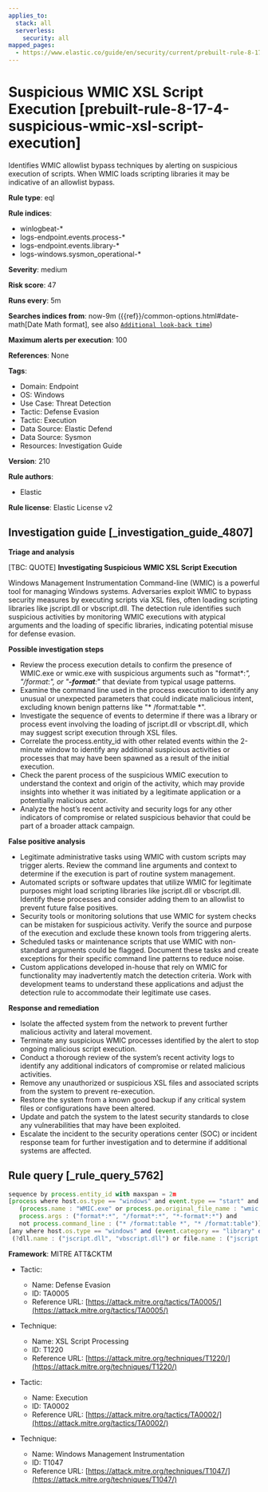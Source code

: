 ```yaml
---
applies_to:
  stack: all
  serverless:
    security: all
mapped_pages:
  - https://www.elastic.co/guide/en/security/current/prebuilt-rule-8-17-4-suspicious-wmic-xsl-script-execution.html
---
```


# Suspicious WMIC XSL Script Execution [prebuilt-rule-8-17-4-suspicious-wmic-xsl-script-execution]

Identifies WMIC allowlist bypass techniques by alerting on suspicious execution of scripts. When WMIC loads scripting libraries it may be indicative of an allowlist bypass.

**Rule type**: eql

**Rule indices**:

* winlogbeat-*
* logs-endpoint.events.process-*
* logs-endpoint.events.library-*
* logs-windows.sysmon_operational-*

**Severity**: medium

**Risk score**: 47

**Runs every**: 5m

**Searches indices from**: now-9m ({{ref}}/common-options.html#date-math[Date Math format], see also [`Additional look-back time`](docs-content://solutions/security/detect-and-alert/create-detection-rule.md#rule-schedule))

**Maximum alerts per execution**: 100

**References**: None

**Tags**:

* Domain: Endpoint
* OS: Windows
* Use Case: Threat Detection
* Tactic: Defense Evasion
* Tactic: Execution
* Data Source: Elastic Defend
* Data Source: Sysmon
* Resources: Investigation Guide

**Version**: 210

**Rule authors**:

* Elastic

**Rule license**: Elastic License v2

## Investigation guide [_investigation_guide_4807]

**Triage and analysis**

[TBC: QUOTE]
**Investigating Suspicious WMIC XSL Script Execution**

Windows Management Instrumentation Command-line (WMIC) is a powerful tool for managing Windows systems. Adversaries exploit WMIC to bypass security measures by executing scripts via XSL files, often loading scripting libraries like jscript.dll or vbscript.dll. The detection rule identifies such suspicious activities by monitoring WMIC executions with atypical arguments and the loading of specific libraries, indicating potential misuse for defense evasion.

**Possible investigation steps**

* Review the process execution details to confirm the presence of WMIC.exe or wmic.exe with suspicious arguments such as "format*:*", "/format*:*", or "**-format**:*" that deviate from typical usage patterns.
* Examine the command line used in the process execution to identify any unusual or unexpected parameters that could indicate malicious intent, excluding known benign patterns like "* /format:table *".
* Investigate the sequence of events to determine if there was a library or process event involving the loading of jscript.dll or vbscript.dll, which may suggest script execution through XSL files.
* Correlate the process.entity_id with other related events within the 2-minute window to identify any additional suspicious activities or processes that may have been spawned as a result of the initial execution.
* Check the parent process of the suspicious WMIC execution to understand the context and origin of the activity, which may provide insights into whether it was initiated by a legitimate application or a potentially malicious actor.
* Analyze the host’s recent activity and security logs for any other indicators of compromise or related suspicious behavior that could be part of a broader attack campaign.

**False positive analysis**

* Legitimate administrative tasks using WMIC with custom scripts may trigger alerts. Review the command line arguments and context to determine if the execution is part of routine system management.
* Automated scripts or software updates that utilize WMIC for legitimate purposes might load scripting libraries like jscript.dll or vbscript.dll. Identify these processes and consider adding them to an allowlist to prevent future false positives.
* Security tools or monitoring solutions that use WMIC for system checks can be mistaken for suspicious activity. Verify the source and purpose of the execution and exclude these known tools from triggering alerts.
* Scheduled tasks or maintenance scripts that use WMIC with non-standard arguments could be flagged. Document these tasks and create exceptions for their specific command line patterns to reduce noise.
* Custom applications developed in-house that rely on WMIC for functionality may inadvertently match the detection criteria. Work with development teams to understand these applications and adjust the detection rule to accommodate their legitimate use cases.

**Response and remediation**

* Isolate the affected system from the network to prevent further malicious activity and lateral movement.
* Terminate any suspicious WMIC processes identified by the alert to stop ongoing malicious script execution.
* Conduct a thorough review of the system’s recent activity logs to identify any additional indicators of compromise or related malicious activities.
* Remove any unauthorized or suspicious XSL files and associated scripts from the system to prevent re-execution.
* Restore the system from a known good backup if any critical system files or configurations have been altered.
* Update and patch the system to the latest security standards to close any vulnerabilities that may have been exploited.
* Escalate the incident to the security operations center (SOC) or incident response team for further investigation and to determine if additional systems are affected.


## Rule query [_rule_query_5762]

```js
sequence by process.entity_id with maxspan = 2m
[process where host.os.type == "windows" and event.type == "start" and
   (process.name : "WMIC.exe" or process.pe.original_file_name : "wmic.exe") and
   process.args : ("format*:*", "/format*:*", "*-format*:*") and
   not process.command_line : ("* /format:table *", "* /format:table")]
[any where host.os.type == "windows" and (event.category == "library" or (event.category == "process" and event.action : "Image loaded*")) and
 (?dll.name : ("jscript.dll", "vbscript.dll") or file.name : ("jscript.dll", "vbscript.dll"))]
```

**Framework**: MITRE ATT&CKTM

* Tactic:

    * Name: Defense Evasion
    * ID: TA0005
    * Reference URL: [https://attack.mitre.org/tactics/TA0005/](https://attack.mitre.org/tactics/TA0005/)

* Technique:

    * Name: XSL Script Processing
    * ID: T1220
    * Reference URL: [https://attack.mitre.org/techniques/T1220/](https://attack.mitre.org/techniques/T1220/)

* Tactic:

    * Name: Execution
    * ID: TA0002
    * Reference URL: [https://attack.mitre.org/tactics/TA0002/](https://attack.mitre.org/tactics/TA0002/)

* Technique:

    * Name: Windows Management Instrumentation
    * ID: T1047
    * Reference URL: [https://attack.mitre.org/techniques/T1047/](https://attack.mitre.org/techniques/T1047/)



